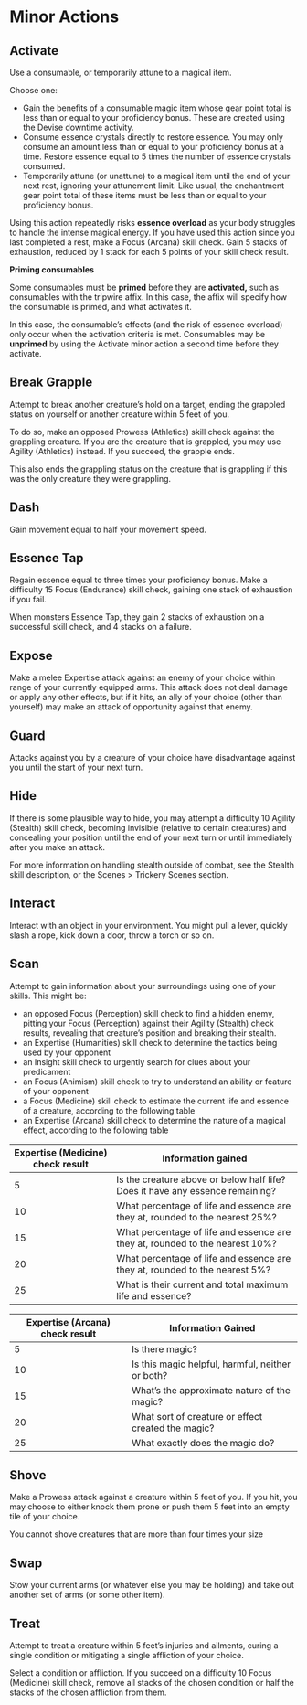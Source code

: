 # Minor Actions

## Activate

Use a consumable, or temporarily attune to a magical item.

Choose one:
* Gain the benefits of a consumable magic item whose gear point total is less than or equal to your proficiency bonus. These are created using the Devise downtime activity.
* Consume essence crystals directly to restore essence. You may only consume an amount less than or equal to your proficiency bonus at a time. Restore essence equal to 5 times the number of essence crystals consumed.
* Temporarily attune (or unattune) to a magical item until the end of your next rest, ignoring your attunement limit. Like usual, the enchantment gear point total of these items must be less than or equal to your proficiency bonus.

Using this action repeatedly risks **essence overload** as your body struggles to handle the intense magical energy. If you have used this action since you last completed a rest, make a Focus (Arcana) skill check. Gain 5 stacks of exhaustion, reduced by 1 stack for each 5 points of your skill check result.

<div class="infobox">

**Priming consumables**

Some consumables must be **primed** before they are **activated,** such as consumables with the tripwire affix. In this case, the affix will specify how the consumable is primed, and what activates it.

In this case, the consumable’s effects (and the risk of essence overload) only occur when the activation criteria is met. Consumables may be **unprimed** by using the Activate minor action a second time before they activate.
</div>

## Break Grapple
Attempt to break another creature’s hold on a target, ending the grappled status on yourself or another creature within 5 feet of you. 

To do so, make an opposed Prowess (Athletics) skill check against the grappling creature. If you are the creature that is grappled, you may use Agility (Athletics) instead. If you succeed, the grapple ends.

This also ends the grappling status on the creature that is grappling if this was the only creature they were grappling.

## Dash
Gain movement equal to half your movement speed.

## Essence Tap
Regain essence equal to three times your proficiency bonus. Make a difficulty 15 Focus (Endurance) skill check, gaining one stack of exhaustion if you fail.

When monsters Essence Tap, they gain 2 stacks of exhaustion on a successful skill check, and 4 stacks on a failure.

## Expose
Make a melee Expertise attack against an enemy of your choice within range of your currently equipped arms. This attack does not deal damage or apply any other effects, but if it hits, an ally of your choice (other than yourself) may make an attack of opportunity against that enemy.

## Guard
Attacks against you by a creature of your choice have disadvantage against you until the start of your next turn.

## Hide
If there is some plausible way to hide, you may attempt a difficulty 10 Agility (Stealth) skill check, becoming invisible (relative to certain creatures) and concealing your position until the end of your next turn or until immediately after you make an attack.

For more information on handling stealth outside of combat, see the Stealth skill description, or the Scenes > Trickery Scenes section.

## Interact
Interact with an object in your environment. You might pull a lever, quickly slash a rope, kick down a door, throw a torch or so on.

## Scan
Attempt to gain information about your surroundings using one of your skills. This might be: 
* an opposed Focus (Perception) skill check to find a hidden enemy, pitting your Focus (Perception) against their Agility (Stealth) check results, revealing that creature’s position and breaking their stealth.
* an Expertise (Humanities) skill check to determine the tactics being used by your opponent
* an Insight skill check to urgently search for clues about your predicament
* an Focus (Animism) skill check to try to understand an ability or feature of your opponent
* a Focus (Medicine) skill check to estimate the current life and essence of a creature, according to the following table
* an Expertise (Arcana) skill check to determine the nature of a magical effect, according to the following table

| Expertise (Medicine) check result | Information gained                                                            |
| --------------------------------- | ----------------------------------------------------------------------------- |
| 5                                 | Is the creature above or below half life? Does it have any essence remaining? |
| 10                                | What percentage of life and essence are they at, rounded to the nearest 25%?  |
| 15                                | What percentage of life and essence are they at, rounded to the nearest 10%?  |
| 20                                | What percentage of life and essence are they at, rounded to the nearest 5%?   |
| 25                                | What is their current and total maximum life and essence?                     |

| Expertise (Arcana) check result | Information Gained                                 |
| ------------------------------- | -------------------------------------------------- |
| 5                               | Is there magic?                                    |
| 10                              | Is this magic helpful, harmful, neither or both?   |
| 15                              | What’s the approximate nature of the magic?        |
| 20                              | What sort of creature or effect created the magic? |
| 25                              | What exactly does the magic do?                    |

## Shove
Make a Prowess attack against a creature within 5 feet of you. If you hit, you may choose to either knock them prone or push them 5 feet into an empty tile of your choice. 

You cannot shove creatures that are more than four times your size

## Swap
Stow your current arms (or whatever else you may be holding) and take out another set of arms (or some other item).

## Treat
Attempt to treat a creature within 5 feet’s injuries and ailments, curing a single condition or mitigating a single affliction of your choice.

Select a condition or affliction. If you succeed on a difficulty 10 Focus (Medicine) skill check, remove all stacks of the chosen condition or half the stacks of the chosen affliction from them.
